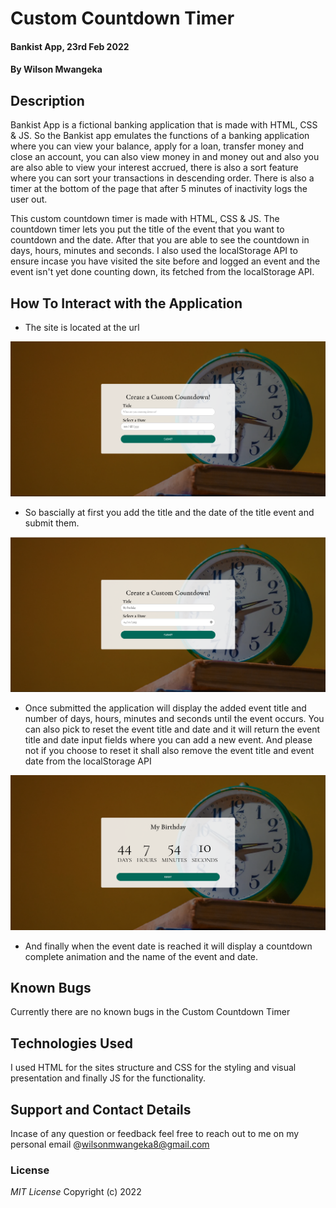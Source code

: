 # Custom Countdown Timer

#### Bankist App, 23rd Feb 2022

#### By Wilson Mwangeka

## Description

Bankist App is a fictional banking application that is made with HTML, CSS & JS. So the Bankist app emulates the functions of a banking application where you can view your balance, apply for a loan, transfer money and close an account, you can also view money in and money out and also you are also able to view your interest accrued, there is also a sort feature where you can sort your transactions in descending order. There is also a timer at the bottom of the page that after 5 minutes of inactivity logs the user out.

This custom countdown timer is made with HTML, CSS & JS. The countdown timer lets you put the title of the event that you want to countdown and the date. After that you are able to see the countdown in days, hours, minutes and seconds. I also used the localStorage API to ensure incase you have visited the site before and logged an event and the event isn't yet done counting down, its fetched from the localStorage API.

## How To Interact with the Application
* The site is located at the url 

![Index Page](images/1.PNG)

* So bascially at first you add the title and the date of the title event and submit them.

![Index Page](images/2.PNG)

* Once submitted the application will display the added event title and number of days, hours, minutes and seconds until the event occurs. You can also pick to reset the event title and date and it will return the event title and date input fields where you can add a new event. And please not if you choose to reset it shall also remove the event title and event date from the localStorage API

![Index Page](images/3.PNG)

* And finally when the event date is reached it will display a countdown complete animation and the name of the event and date.

## Known  Bugs
Currently there are no known bugs in the Custom Countdown Timer

## Technologies Used
I used HTML for the sites structure and CSS for the styling and visual presentation and finally JS for the functionality.

## Support and Contact Details
Incase of any question or feedback feel free to reach out to me on my personal email @wilsonmwangeka8@gmail.com

### License

*MIT License*
Copyright (c) 2022 
